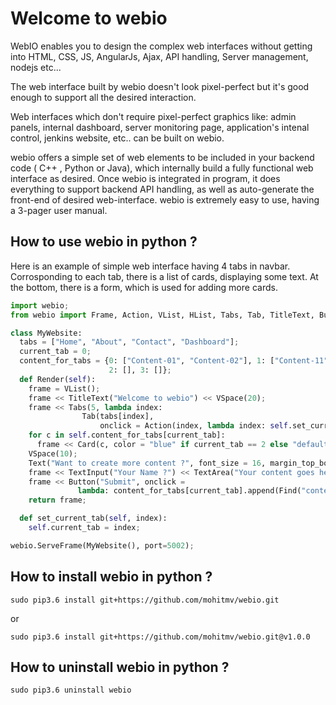 Welcome to webio
===================


WebIO enables you to design the complex web interfaces without getting into HTML, CSS, JS, AngularJs, Ajax,
API handling, Server management, nodejs etc...

The web interface built by webio doesn't look pixel-perfect but it's good enough to support all the desired interaction.

Web interfaces which don't require pixel-perfect graphics like: admin panels, internal dashboard, server monitoring page, application's intenal control, jenkins website, etc.. can be built on webio.

webio offers a simple set of web elements to be included in your backend code ( C++ , Python or Java), which internally
build a fully functional web interface as desired. Once webio is integrated in program, it does everything to support backend API handling, as well as auto-generate the front-end of desired web-interface.
webio is extremely easy to use, having a 3-pager user manual.



How to use webio in python ?
----------

Here is an example of simple web interface having 4 tabs in navbar. Corrosponding to each tab, there is a list of cards, displaying some text. At the bottom, there is a form, which is used for adding more cards.

```python
import webio;
from webio import Frame, Action, VList, HList, Tabs, Tab, TitleText, Button, TextInput, TextArea;

class MyWebsite:
  tabs = ["Home", "About", "Contact", "Dashboard"];
  current_tab = 0;
  content_for_tabs = {0: ["Content-01", "Content-02"], 1: ["Content-11", "Content-12"],
                      2: [], 3: []};
  def Render(self):
    frame = VList();
    frame << TitleText("Welcome to webio") << VSpace(20);
    frame << Tabs(5, lambda index:
                Tab(tabs[index],
                    onclick = Action(index, lambda index: self.set_current_tab(index)));
    for c in self.content_for_tabs[current_tab]:
      frame << Card(c, color = "blue" if current_tab == 2 else "default");
    VSpace(10);
    Text("Want to create more content ?", font_size = 16, margin_top_bottom: 5);
    frame << TextInput("Your Name ?") << TextArea("Your content goes here", id="content");
    frame << Button("Submit", onclick =
               lambda: content_for_tabs[current_tab].append(Find("content").value()));
    return frame;

  def set_current_tab(self, index):
    self.current_tab = index;

webio.ServeFrame(MyWebsite(), port=5002);

```



How to install webio in python ?
----------
`sudo pip3.6 install git+https://github.com/mohitmv/webio.git`

or

`sudo pip3.6 install git+https://github.com/mohitmv/webio.git@v1.0.0`

How to uninstall webio in python ?
----------
`sudo pip3.6 uninstall webio`



